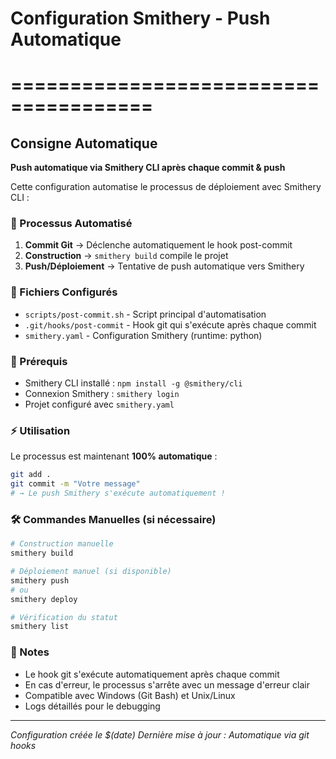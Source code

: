 # Configuration Smithery - Push Automatique
# ======================================

## Consigne Automatique
**Push automatique via Smithery CLI après chaque commit & push**

Cette configuration automatise le processus de déploiement avec Smithery CLI :

### 🚀 Processus Automatisé
1. **Commit Git** → Déclenche automatiquement le hook post-commit
2. **Construction** → `smithery build` compile le projet
3. **Push/Déploiement** → Tentative de push automatique vers Smithery

### 📁 Fichiers Configurés
- `scripts/post-commit.sh` - Script principal d'automatisation
- `.git/hooks/post-commit` - Hook git qui s'exécute après chaque commit
- `smithery.yaml` - Configuration Smithery (runtime: python)

### 🔧 Prérequis
- Smithery CLI installé : `npm install -g @smithery/cli`
- Connexion Smithery : `smithery login`
- Projet configuré avec `smithery.yaml`

### ⚡ Utilisation
Le processus est maintenant **100% automatique** :
```bash
git add .
git commit -m "Votre message"
# → Le push Smithery s'exécute automatiquement !
```

### 🛠️ Commandes Manuelles (si nécessaire)
```bash
# Construction manuelle
smithery build

# Déploiement manuel (si disponible)
smithery push
# ou
smithery deploy

# Vérification du statut
smithery list
```

### 📝 Notes
- Le hook git s'exécute automatiquement après chaque commit
- En cas d'erreur, le processus s'arrête avec un message d'erreur clair
- Compatible avec Windows (Git Bash) et Unix/Linux
- Logs détaillés pour le debugging

---
*Configuration créée le $(date)*
*Dernière mise à jour : Automatique via git hooks*
